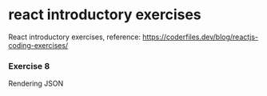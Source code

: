 # react introductory exercises

React introductory exercises, reference: https://coderfiles.dev/blog/reactjs-coding-exercises/

### Exercise 8

Rendering JSON
